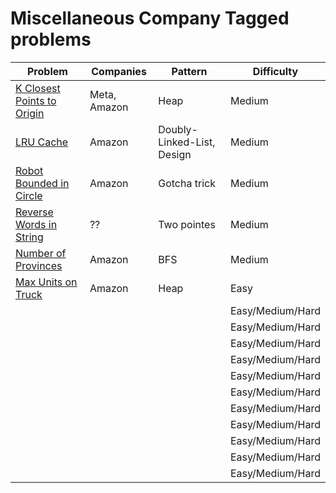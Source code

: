 # Miscellaneous Company Tagged problems #

| Problem      | Companies | Pattern | Difficulty |
| ----------- | ----------- |  ----------- | --------- |
| [K Closest Points to Origin](https://leetcode.com/problems/k-closest-points-to-origin/) | Meta, Amazon| Heap | Medium |
| [LRU Cache](https://leetcode.com/problems/lru-cache/submissions/) | Amazon | Doubly-Linked-List, Design | Medium |
| [Robot Bounded in Circle](https://leetcode.com/problems/robot-bounded-in-circle/) | Amazon | Gotcha trick | Medium |
| [Reverse Words in String](https://leetcode.com/problems/reverse-words-in-a-string/) | ??  | Two pointes | Medium |
| [Number of Provinces](https://leetcode.com/problems/number-of-provinces/) | Amazon | BFS | Medium |
| [Max Units on Truck](https://leetcode.com/problems/maximum-units-on-a-truck/) | Amazon | Heap   | Easy |
| []() |  |   | Easy/Medium/Hard |
| []() |  |   | Easy/Medium/Hard |
| []() |  |   | Easy/Medium/Hard |
| []() |  |   | Easy/Medium/Hard |
| []() |  |   | Easy/Medium/Hard |
| []() |  |   | Easy/Medium/Hard |
| []() |  |   | Easy/Medium/Hard |
| []() |  |   | Easy/Medium/Hard |
| []() |  |   | Easy/Medium/Hard |
| []() |  |   | Easy/Medium/Hard |
| []() |  |   | Easy/Medium/Hard |

